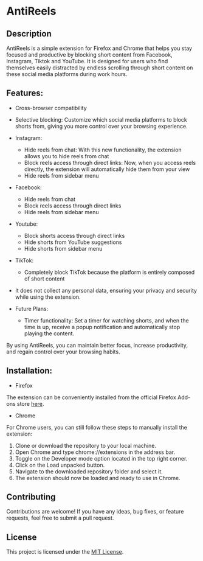 # AntiReels

## Description

AntiReels is a simple extension for Firefox and Chrome that helps you stay focused and productive by blocking short content from Facebook, Instagram, Tiktok and YouTube. It is designed for users who find themselves easily distracted by endless scrolling through short content on these social media platforms during work hours.

## Features:

- Cross-browser compatibility
- Selective blocking: Customize which social media platforms to block shorts from, giving you more control over your browsing experience.
- Instagram:
  - Hide reels from chat: With this new functionality, the extension allows you to hide reels from chat
  - Block reels access through direct links: Now, when you access reels directly, the extension will automatically hide them from your view
  - Hide reels from sidebar menu
- Facebook:
  - Hide reels from chat
  - Block reels access through direct links
  - Hide reels from sidebar menu
- Youtube:
  - Block shorts access through direct links
  - Hide shorts from YouTube suggestions
  - Hide shorts from sidebar menu
- TikTok:

  - Completely block TikTok because the platform is entirely composed of short content

- It does not collect any personal data, ensuring your privacy and security while using the extension.
- Future Plans:
  - Timer functionality: Set a timer for watching shorts, and when the time is up, receive a popup notification and automatically stop playing the content.

By using AntiReels, you can maintain better focus, increase productivity, and regain control over your browsing habits.

## Installation:

- Firefox

The extension can be conveniently installed from the official Firefox Add-ons store [here](https://addons.mozilla.org/en-US/firefox/addon/antireels/).

- Chrome

For Chrome users, you can still follow these steps to manually install the extension:

1. Clone or download the repository to your local machine.
2. Open Chrome and type chrome://extensions in the address bar.
3. Toggle on the Developer mode option located in the top right corner.
4. Click on the Load unpacked button.
5. Navigate to the downloaded repository folder and select it.
6. The extension should now be loaded and ready to use in Chrome.

## Contributing

Contributions are welcome! If you have any ideas, bug fixes, or feature requests, feel free to submit a pull request.

## License

This project is licensed under the [MIT License](LICENSE).
